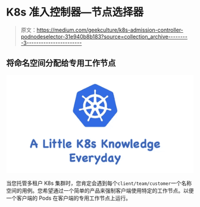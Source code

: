 # K8s 准入控制器—节点选择器

> 原文：<https://medium.com/geekculture/k8s-admission-controller-podnodeselector-31e940b8b183?source=collection_archive---------3----------------------->

## 将命名空间分配给专用工作节点

![](img/cae6efd853f3f2a6151bc094c082a7bc.png)

当您托管多租户 K8s 集群时，您肯定会遇到每个`client/team/customer`一个名称空间的用例。您希望通过一个简单的产品来强制客户端使用特定的工作节点。以便一个客户端的 Pods 在客户端的专用工作节点上运行。